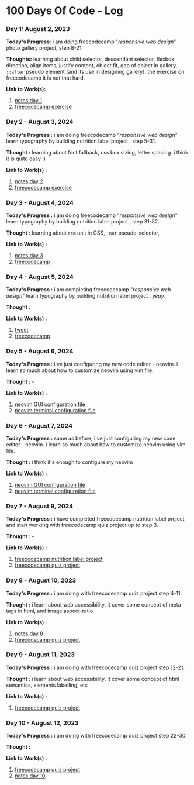 # 100 Days Of Code - Log

### Day 1: August 2, 2023

**Today's Progress**: i am doing freecodecamp "*responsive web design*" photo gallery project, step 8-21. 

**Thoughts:**  learning about child selector, descendant selector, flexbox direction, align items, justify content, object fit, gap of object in gallery, `::after` pseudo element (and its use in designing gallery). the exercise on freecodecamp it is not that hard. 

**Link to Work(s):** 
1. [notes day 1]
2. [freecodecamp exercise](https://www.freecodecamp.org/learn/2022/responsive-web-design/learn-css-flexbox-by-building-a-photo-gallery/step-8)


### Day 2 -  August 3, 2024

**Today's  Progress :** i am doing freecodecamp "*responsive web design*" learn typography by building nutrition label project , step 5-31. 

**Thought :** learning about font fallback, css box sizing, letter spacing. i think it is quite easy :)

**Link to Work(s) :** 
1. [notes day 2]
2. [freecodecamp exercise](https://www.freecodecamp.org/learn/2022/responsive-web-design/learn-typography-by-building-a-nutrition-label/step-31)


### Day 3 -  August 4, 2024

**Today's  Progress :**  i am doing freecodecamp "*responsive web design*" learn typography by building nutrition label project , step 31-52. 

**Thought :** learning about `rem` unit in CSS, `:not` pseudo-selector, 

**Link to Work(s) :**
1. [notes day 3]
2. [freecodecamp](https://www.freecodecamp.org/learn/2022/responsive-web-design/learn-typography-by-building-a-nutrition-label/step-53)


### Day 4 -  August 5, 2024

**Today's  Progress :**  i am completing freecodecamp "*responsive web design*" learn typography by building nutrition label project , *yeay*. 

**Thought :** 

**Link to Work(s) :**
1. [tweet](https://twitter.com/fikrimulyana_s/status/1687827984596762624)
2. [freecodecamp](https://www.freecodecamp.org/learn/2022/responsive-web-design/learn-typography-by-building-a-nutrition-label/step-67)


### Day 5 -  August 6, 2024

**Today's  Progress :**  i've just configuring my new code editor - neovim. i learn so much about how to customize neovim using vim file. 

**Thought :** - 

**Link to Work(s) :**
1. [neovim GUI configuration file](https://github.com/fikrinotes/Vim-Config/blob/main/ginit.vim)
2. [neovim terminal configuration file](https://github.com/fikrinotes/Vim-Config/blob/main/init.vim)


### Day 6 -  August 7, 2024

**Today's  Progress :**  same as before, i've just configuring my new code editor - neovim. i learn so much about how to customize neovim using vim file. 

**Thought :** i think it's enough to configure my neovim

**Link to Work(s) :**
1. [neovim GUI configuration file](https://github.com/fikrinotes/Vim-Config/blob/main/ginit.vim)
2. [neovim terminal configuration file](https://github.com/fikrinotes/Vim-Config/blob/main/init.vim)


### Day 7 -  August 9, 2024

**Today's  Progress :**  i have completed freecodecamp nutrition label project and start working with freecodecamp quiz project up to step 3. 

**Thought :** -

**Link to Work(s) :**
1. [freecodecamp nutrition label project](https://www.freecodecamp.org/learn/2022/responsive-web-design/learn-typography-by-building-a-nutrition-label/step-67)
2. [freecodecamp quiz project](https://www.freecodecamp.org/learn/2022/responsive-web-design/learn-accessibility-by-building-a-quiz/step-4)


### Day 8 - August 10, 2023

**Today's  Progress :**  i am doing with freecodecamp quiz project step 4-11. 

**Thought :** i learn about web accessibility. it cover some concept of meta tags in html, and image aspect-ratio

**Link to Work(s) :**
1. [notes day 8]
2. [freecodecamp quiz project](https://www.freecodecamp.org/learn/2022/responsive-web-design/learn-accessibility-by-building-a-quiz/step-4)


### Day 9 - August 11, 2023

**Today's  Progress :**  i am doing with freecodecamp quiz project step 12-21. 

**Thought :** i learn about web accessibility. it cover some concept of html semantics, elements labelling, etc

**Link to Work(s) :**
1. [freecodecamp quiz project](https://www.freecodecamp.org/learn/2022/responsive-web-design/learn-accessibility-by-building-a-quiz/step-21)


### Day 10 - August 12, 2023

**Today's  Progress :**  i am doing with freecodecamp quiz project step 22-30. 

**Thought :** 

**Link to Work(s) :**
1. [freecodecamp quiz project](https://www.freecodecamp.org/learn/2022/responsive-web-design/learn-accessibility-by-building-a-quiz/step-30)
2. [notes day 10]





<!-- notes link -->
[notes day 1]: resources/day1.md
[notes day 2]: resources/day2.md
[notes day 3]: resources/day3.md
[notes day 8]: resources/day8.md
[notes day 10]: resources/day10.md
